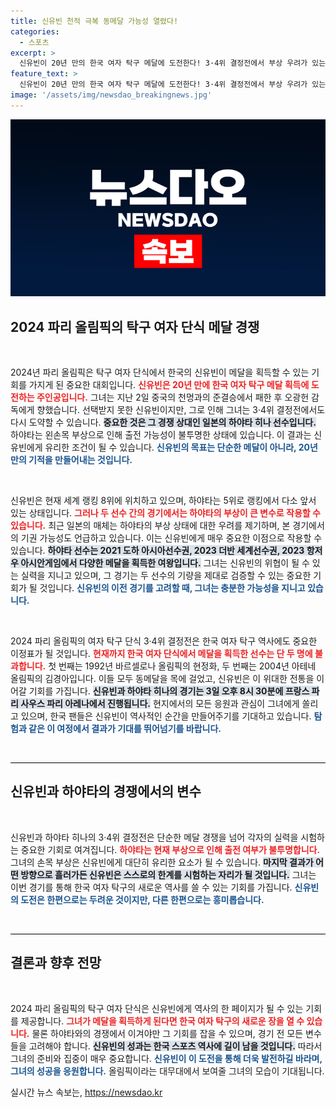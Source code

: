 ```yaml
---
title: 신유빈 천적 극복 동메달 가능성 열렸다!
categories:
  - 스포츠
excerpt: >
  신유빈이 20년 만의 한국 여자 탁구 메달에 도전한다! 3·4위 결정전에서 부상 우려가 있는 일본 하야타와 맞붙어 기대를 모은다. 역사를 쓰고 오릴 수 있을까? 
feature_text: >
  신유빈이 20년 만의 한국 여자 탁구 메달에 도전한다! 3·4위 결정전에서 부상 우려가 있는 일본 하야타와 맞붙어 기대를 모은다. 역사를 쓰고 오릴 수 있을까? 
image: '/assets/img/newsdao_breakingnews.jpg'
---
```


<p><img src="/assets/img/newsdao_breakingnews.jpg" alt="bookingtag 속보" /></p>

<h2 data-ke-size="size26">2024 파리 올림픽의 탁구 여자 단식 메달 경쟁</h2>

<p data-ke-size="size16">&nbsp;</p>

<p>2024년 파리 올림픽은 탁구 여자 단식에서 한국의 신유빈이 메달을 획득할 수 있는 기회를 가지게 된 중요한 대회입니다. <b><span style="color: #ee2323;">신유빈은 20년 만에 한국 여자 탁구 메달 획득에 도전하는 주인공입니다.</span></b> 그녀는 지난 2일 중국의 천멍과의 준결승에서 패한 후 오광헌 감독에게 향했습니다. 선택받지 못한 신유빈이지만, 그로 인해 그녀는 3·4위 결정전에서도 다시 도약할 수 있습니다. <b><span style="background-color: #21538527;">중요한 것은 그 경쟁 상대인 일본의 하야타 히나 선수입니다.</span></b> 하야타는 왼손목 부상으로 인해 출전 가능성이 불투명한 상태에 있습니다. 이 결과는 신유빈에게 유리한 조건이 될 수 있습니다. <b><span style="color: #1a5490;">신유빈의 목표는 단순한 메달이 아니라, 20년 만의 기적을 만들어내는 것입니다.</span></b></p>

<p data-ke-size="size16">&nbsp;</p>

<p>신유빈은 현재 세계 랭킹 8위에 위치하고 있으며, 하야타는 5위로 랭킹에서 다소 앞서 있는 상태입니다. <b><span style="color: #ee2323;">그러나 두 선수 간의 경기에서는 하야타의 부상이 큰 변수로 작용할 수 있습니다.</span></b> 최근 일본의 매체는 하야타의 부상 상태에 대한 우려를 제기하며, 본 경기에서의 기권 가능성도 언급하고 있습니다. 이는 신유빈에게 매우 중요한 이점으로 작용할 수 있습니다. <b><span style="background-color: #21538527;">하야타 선수는 2021 도하 아시아선수권, 2023 더반 세계선수권, 2023 항저우 아시안게임에서 다양한 메달을 획득한 여왕입니다.</span></b> 그녀는 신유빈의 위협이 될 수 있는 실력을 지니고 있으며, 그 경기는 두 선수의 기량을 제대로 검증할 수 있는 중요한 기회가 될 것입니다. <b><span style="color: #1a5490;">신유빈의 이전 경기를 고려할 때, 그녀는 충분한 가능성을 지니고 있습니다.</span></b></p>

<p data-ke-size="size16">&nbsp;</p>

<p>2024 파리 올림픽의 여자 탁구 단식 3·4위 결정전은 한국 여자 탁구 역사에도 중요한 이정표가 될 것입니다. <b><span style="color: #ee2323;">현재까지 한국 여자 단식에서 메달을 획득한 선수는 단 두 명에 불과합니다.</span></b> 첫 번째는 1992년 바르셀로나 올림픽의 현정화, 두 번째는 2004년 아테네 올림픽의 김경아입니다. 이들 모두 동메달을 목에 걸었고, 신유빈은 이 위대한 전통을 이어갈 기회를 가집니다. <b><span style="background-color: #21538527;">신유빈과 하야타 히나의 경기는 3일 오후 8시 30분에 프랑스 파리 사우스 파리 아레나에서 진행됩니다.</span></b> 현지에서의 모든 응원과 관심이 그녀에게 쏠리고 있으며, 한국 팬들은 신유빈이 역사적인 순간을 만들어주기를 기대하고 있습니다. <b><span style="color: #1a5490;">탐험과 같은 이 여정에서 결과가 기대를 뛰어넘기를 바랍니다.</span></b></p>

<p data-ke-size="size16">&nbsp;</p>

<hr style="height: 1px; background-color: #000; border: none;"/>

<h2 data-ke-size="size26">신유빈과 하야타의 경쟁에서의 변수</h2>

<p data-ke-size="size16">&nbsp;</p>

<p>신유빈과 하야타 히나의 3·4위 결정전은 단순한 메달 경쟁을 넘어 각자의 실력을 시험하는 중요한 기회로 여겨집니다. <b><span style="color: #ee2323;">하야타는 현재 부상으로 인해 출전 여부가 불투명합니다.</span></b> 그녀의 손목 부상은 신유빈에게 대단히 유리한 요소가 될 수 있습니다. <b><span style="background-color: #21538527;">마지막 결과가 어떤 방향으로 흘러가든 신유빈은 스스로의 한계를 시험하는 자리가 될 것입니다.</span></b> 그녀는 이번 경기를 통해 한국 여자 탁구의 새로운 역사를 쓸 수 있는 기회를 가집니다. <b><span style="color: #1a5490;">신유빈의 도전은 한편으로는 두려운 것이지만, 다른 한편으로는 흥미롭습니다.</span></b></p>

<p data-ke-size="size16">&nbsp;</p>

<hr style="height: 1px; background-color: #000; border: none;"/>

<h2 data-ke-size="size26">결론과 향후 전망</h2>

<p data-ke-size="size16">&nbsp;</p>

<p>2024 파리 올림픽의 탁구 여자 단식은 신유빈에게 역사의 한 페이지가 될 수 있는 기회를 제공합니다. <b><span style="color: #ee2323;">그녀가 메달을 획득하게 된다면 한국 여자 탁구의 새로운 장을 열 수 있습니다.</span></b> 물론 하야타와의 경쟁에서 이겨야만 그 기회를 잡을 수 있으며, 경기 전 모든 변수들을 고려해야 합니다. <b><span style="background-color: #21538527;">신유빈의 성과는 한국 스포츠 역사에 길이 남을 것입니다.</span></b> 따라서 그녀의 준비와 집중이 매우 중요합니다. <b><span style="color: #1a5490;">신유빈이 이 도전을 통해 더욱 발전하길 바라며, 그녀의 성공을 응원합니다.</span></b> 올림픽이라는 대무대에서 보여줄 그녀의 모습이 기대됩니다.</p>
실시간 뉴스 속보는, <a href="https://newsdao.kr" rel="dofollow">https://newsdao.kr</a>


